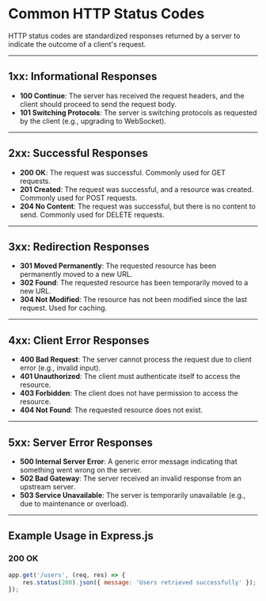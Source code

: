 # Common HTTP Status Codes

HTTP status codes are standardized responses returned by a server to indicate the outcome of a client's request.

---

## 1xx: Informational Responses
- **100 Continue**: The server has received the request headers, and the client should proceed to send the request body.
- **101 Switching Protocols**: The server is switching protocols as requested by the client (e.g., upgrading to WebSocket).

---

## 2xx: Successful Responses
- **200 OK**: The request was successful. Commonly used for GET requests.
- **201 Created**: The request was successful, and a resource was created. Commonly used for POST requests.
- **204 No Content**: The request was successful, but there is no content to send. Commonly used for DELETE requests.

---

## 3xx: Redirection Responses
- **301 Moved Permanently**: The requested resource has been permanently moved to a new URL.
- **302 Found**: The requested resource has been temporarily moved to a new URL.
- **304 Not Modified**: The resource has not been modified since the last request. Used for caching.

---

## 4xx: Client Error Responses
- **400 Bad Request**: The server cannot process the request due to client error (e.g., invalid input).
- **401 Unauthorized**: The client must authenticate itself to access the resource.
- **403 Forbidden**: The client does not have permission to access the resource.
- **404 Not Found**: The requested resource does not exist.

---

## 5xx: Server Error Responses
- **500 Internal Server Error**: A generic error message indicating that something went wrong on the server.
- **502 Bad Gateway**: The server received an invalid response from an upstream server.
- **503 Service Unavailable**: The server is temporarily unavailable (e.g., due to maintenance or overload).

---

## Example Usage in Express.js

### 200 OK
```javascript
app.get('/users', (req, res) => {
    res.status(200).json({ message: 'Users retrieved successfully' });
});